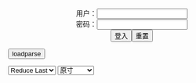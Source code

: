 <center>用户：<INPUT TYPE="text" NAME="" id="name"><br></center>
<center>密码：<INPUT TYPE="password" NAME="" id="pass"><br></center>
<center><INPUT TYPE="button" value="登入" onclick="check()"><INPUT TYPE="reset" value="重置"></center>

<div style="display: none" id="mdm" name="dmd">
  <button onclick="location.reload()">Cover 0</button>
</div>

<button style="display: none" name="dmd" onclick="toggleb()">toggle</button>
<button onclick="loadparse()">loadparse</button>

<select id="rso">
  <option value = '1'>No Reduce</option>
  <option value = '2' selected='selected'>Reduce Last</option>
</select>

<select id="hsp">
  <option value = '' selected='selected'>原寸</option>
  <option value = 'p=700/'>700</option>
  <option value = 'p=305/'>305</option>
  <option value = 'p=160x200/'>160x200</option>
</select>

<br>
<div style="display: none" id="mdc" name="dmd">
</div>

<pre style="display: none" id = "raw">
<!-- 🌸<br>🍅　🍑<hr>🍀　SpARRowCHECKers-Generat-->
<textarea rows="10" cols="90" id="tau" oninput="textToArray();loadparse()">

https://static7.hentai-cosplays.com/upload/20220224/290/296817/p=700/31.jpg
https://static7.hentai-cosplays.com/upload/20220224/290/296812/p=700/24.jpg
https://static7.hentai-cosplays.com/upload/20220224/290/296819/p=700/31.jpg
https://static6.hentai-cosplays.com/upload/20211222/262/267465/p=700/13.jpg
https://static7.hentai-cosplays.com/upload/20220224/290/296815/p=700/51.jpg

</textarea><br><!-- 🍀<br>🍑　🍅<hr>🌸 -->

<textarea rows="30" cols="100" id="tar" oninput="loadparse()">

[爆机少女喵小吉] 尼尔 机械纪元 花嫁 1 - エロコスプレ
https://ja.hentai-cosplays.com/image/bakusakusaku-shoujo-kokichi-1/

https://static7.hentai-cosplays.com/upload/20220224/290/296817/p=700/31.jpg

<font size="1" style="color:#DCDCDC">2022-03-07</font>

[爆机少女喵小吉] 骸骨少女 - エロコスプレ
https://ja.hentai-cosplays.com/image/baku-desk-girl-kokichi-skeleton-girl/

https://static7.hentai-cosplays.com/upload/20220224/290/296812/p=700/24.jpg

<font size="1" style="color:#DCDCDC">2022-03-07</font>

[爆机少女喵小吉] Reゼロから始める異世界生活 - エロコスプレ
https://ja.hentai-cosplays.com/image/baku-desk-girl-kokichi-life-in-a-different-world-starting-from-re-zero/

https://static7.hentai-cosplays.com/upload/20220224/290/296819/p=700/31.jpg

<font size="1" style="color:#DCDCDC">2022-03-07</font>

【爆机少女喵小吉】尼尔机械纪元-人形兵器 - エロコスプレ
https://ja.hentai-cosplays.com/image/--776/

https://static6.hentai-cosplays.com/upload/20211222/262/267465/p=700/13.jpg

<font size="1" style="color:#DCDCDC">2022-03-07</font>

[爆机少女喵小吉] 永恒魅魔 - エロコスプレ
https://ja.hentai-cosplays.com/image/bakusakusune-girl-kokichi/

https://static7.hentai-cosplays.com/upload/20220224/290/296815/p=700/51.jpg

<font size="1" style="color:#DCDCDC">2022-03-07</font>

</textarea>
</pre>

<script src="https://cdn.jsdelivr.net/npm/jquery@3.5.1/dist/jquery.min.js"></script>

<link rel="stylesheet" href="https://cdn.jsdelivr.net/gh/fancyapps/fancybox@3.5.7/dist/jquery.fancybox.min.css" />
<script src="https://cdn.jsdelivr.net/gh/fancyapps/fancybox@3.5.7/dist/jquery.fancybox.min.js"></script>

<script type="text/javascript">

var __urlRegex = /(\b(https?|ftp|file):\/\/[-A-Z0-9+&@#\/%?=~_|!:,.;]*[-A-Z0-9+&@#\/%=~_|])/ig;
var __imgRegex = /\.(?:jpe?g|gif|png|webp)$/i;

textToArray();
loadparse();

function parseURL($string){

    var exp = __urlRegex;
    return $string.replace(exp,function(match){
            __imgRegex.lastIndex=0;
            if(__imgRegex.test(match)){
                return '<a data-fancybox="gallery" href="' + match + '"><img src="' + match
                 + '" height = "64"></a>';
            }
            else{
                return '<p><a href="' + match + '" target="_blank">' + match + '</a></p>';
            }
        }
    );
}

function textToArray(){
  var textArea = document.getElementById("tau");
  var arrayFromTextArea = textArea.value.split(String.fromCharCode(10));
  for ( var i = 0; i < arrayFromTextArea.length; i++ ) {
    generateM(arrayFromTextArea[i]);
  }
}

function generateM(url) {
  mdm.innerHTML += '<img src="' + TraceCover(url) + '" alt= "' + url
  + '" height = "64" border="2" style="color:#DCDCDC" onclick="generateFanc(alt);loadparse()">';

}

function TraceCover(url) {
  var SegmentArr = url.split('/');

  var Extens = SegmentArr.slice(-1).join().split('.').pop();
  var SegmentCount = SegmentArr.length - 2;

  var TopHalf = SegmentArr.slice(0,SegmentCount).join('/');

  return TopHalf + '/p=160x200/1.' + Extens + '\n';

}

function generateFanc(url) {
  var SegmentArr = url.split('/');
  var GeneratCount = SegmentArr.slice(-1).join().split('.').shift();
  var Extens = SegmentArr.slice(-1).join().split('.').pop();
  var SegmentCount = SegmentArr.length;
  var ReduceSegments = document.getElementById('rso').value;
  var HentaiSizeP = document.getElementById('hsp').value;
  var TopHalf = SegmentArr.slice(0,SegmentCount - ReduceSegments).join('/');
  tar.innerHTML = '';

  for (var j = 1; j <= GeneratCount; j++) {
    tar.innerHTML += TopHalf + '/' + HentaiSizeP + j + '.' + Extens + '\n';
  }
}

function loadparse() {
  mdc.innerHTML = parseURL(tar.value);
}

function check(){
  var name=document.getElementById("name").value;
  var pass=document.getElementById("pass").value;
  if(name==!/[^\s]/.test(new Date().getTime()) && pass==String.fromCharCode(window.atob("MTIx"))){
    var nd = document.getElementsByName("dmd");
    for (var i = 0; i <= nd.length; i++) {
      nd[i].style.display = "";
      }
      }else{
      }
}

function toggleb() {
  var x = document.getElementById("raw");
  if (x.style.display === "none") {
    x.style.display = "";
  } else {
    x.style.display = "none";
  }
}

</script>
